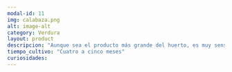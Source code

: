 ```yaml
---
modal-id: 11
img: calabaza.png
alt: image-alt
category: Verdura
layout: product
descripcion: "Aunque sea el producto más grande del huerto, es muy sensible a las temporadas frías. Su mejor temporada es el verano y el inició de otoño."
tiempo_cultivo: "Cuatro a cinco meses"
curiosidades:
---
```


